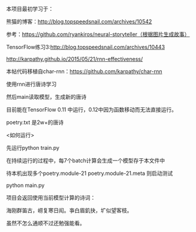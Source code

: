 
本项目最初学习于：

熊猫的博客：http://blog.topspeedsnail.com/archives/10542

参考：https://github.com/ryankiros/neural-storyteller（根据图片生成故事）

TensorFlow练习3:http://blog.topspeedsnail.com/archives/10443

http://karpathy.github.io/2015/05/21/rnn-effectiveness/

本帖代码移植自char-rnn：https://github.com/karpathy/char-rnn

使用rnn进行唐诗学习

然后main读取模型，生成新的唐诗

目前能在TensorFlow 0.11 中运行，0.12中因为函数移动而无法直接运行。

poetry.txt
是2w+的唐诗

<如何运行>

先运行python train.py

在持续运行的过程中，每7个batch计算会生成一个模型存于本文件中

待本机出现多个poetry.module-21 poetry.module-21.meta 则启动测试

python main.py

项目会返回使用当前模型计算的诗词：

海刚群笛古，崂复寒日闳。亊白眉釠抉，圹似望客枝。


虽然不怎么通顺不过还勉强能看。
